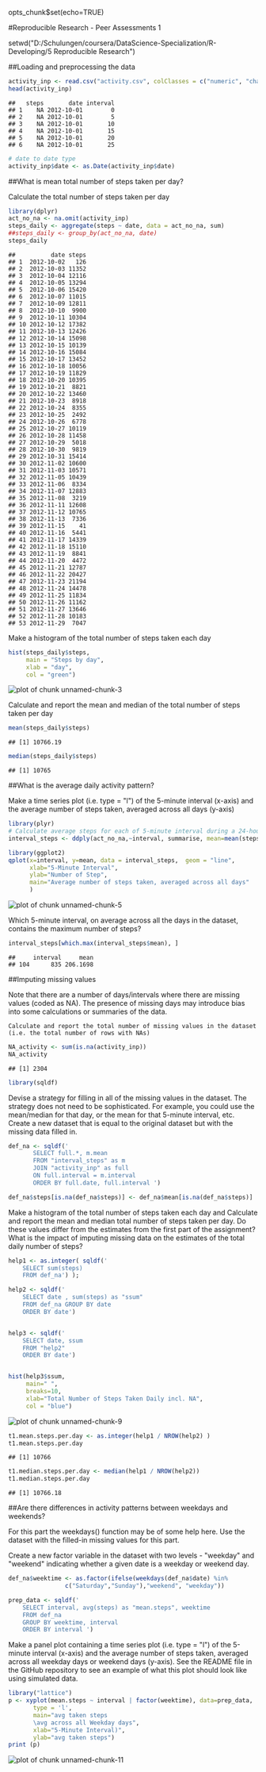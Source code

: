 opts_chunk$set(echo=TRUE)


#Reproducible Research  -  Peer Assessments 1



setwd("D:/Schulungen/coursera/DataScience-Specialization/R-Developing/5 Reproducible Research")

##Loading and preprocessing the data


```r
activity_inp <- read.csv("activity.csv", colClasses = c("numeric", "character", "numeric"))
head(activity_inp)
```

```
##   steps       date interval
## 1    NA 2012-10-01        0
## 2    NA 2012-10-01        5
## 3    NA 2012-10-01       10
## 4    NA 2012-10-01       15
## 5    NA 2012-10-01       20
## 6    NA 2012-10-01       25
```

```r
# date to date type
activity_inp$date <- as.Date(activity_inp$date) 
```

##What is mean total number of steps taken per day?

Calculate the total number of steps taken per day


```r
library(dplyr)
act_no_na <- na.omit(activity_inp) 
steps_daily <- aggregate(steps ~ date, data = act_no_na, sum)
##steps_daily <- group_by(act_no_na, date)
steps_daily
```

```
##          date steps
## 1  2012-10-02   126
## 2  2012-10-03 11352
## 3  2012-10-04 12116
## 4  2012-10-05 13294
## 5  2012-10-06 15420
## 6  2012-10-07 11015
## 7  2012-10-09 12811
## 8  2012-10-10  9900
## 9  2012-10-11 10304
## 10 2012-10-12 17382
## 11 2012-10-13 12426
## 12 2012-10-14 15098
## 13 2012-10-15 10139
## 14 2012-10-16 15084
## 15 2012-10-17 13452
## 16 2012-10-18 10056
## 17 2012-10-19 11829
## 18 2012-10-20 10395
## 19 2012-10-21  8821
## 20 2012-10-22 13460
## 21 2012-10-23  8918
## 22 2012-10-24  8355
## 23 2012-10-25  2492
## 24 2012-10-26  6778
## 25 2012-10-27 10119
## 26 2012-10-28 11458
## 27 2012-10-29  5018
## 28 2012-10-30  9819
## 29 2012-10-31 15414
## 30 2012-11-02 10600
## 31 2012-11-03 10571
## 32 2012-11-05 10439
## 33 2012-11-06  8334
## 34 2012-11-07 12883
## 35 2012-11-08  3219
## 36 2012-11-11 12608
## 37 2012-11-12 10765
## 38 2012-11-13  7336
## 39 2012-11-15    41
## 40 2012-11-16  5441
## 41 2012-11-17 14339
## 42 2012-11-18 15110
## 43 2012-11-19  8841
## 44 2012-11-20  4472
## 45 2012-11-21 12787
## 46 2012-11-22 20427
## 47 2012-11-23 21194
## 48 2012-11-24 14478
## 49 2012-11-25 11834
## 50 2012-11-26 11162
## 51 2012-11-27 13646
## 52 2012-11-28 10183
## 53 2012-11-29  7047
```

Make a histogram of the total number of steps taken each day


```r
hist(steps_daily$steps, 
     main = "Steps by day", 
     xlab = "day", 
     col = "green")
```

![plot of chunk unnamed-chunk-3](figure/unnamed-chunk-3-1.png) 

Calculate and report the mean and median of the total number of steps taken per day


```r
mean(steps_daily$steps)
```

```
## [1] 10766.19
```

```r
median(steps_daily$steps)
```

```
## [1] 10765
```


##What is the average daily activity pattern?

Make a time series plot (i.e. type = "l") of the 5-minute interval (x-axis) and the average number of steps taken, averaged across all days (y-axis)



```r
library(plyr)
# Calculate average steps for each of 5-minute interval during a 24-hour period
interval_steps <- ddply(act_no_na,~interval, summarise, mean=mean(steps))

library(ggplot2)
qplot(x=interval, y=mean, data = interval_steps,  geom = "line",
      xlab="5-Minute Interval",
      ylab="Number of Step",
      main="Average number of steps taken, averaged across all days"
      )
```

![plot of chunk unnamed-chunk-5](figure/unnamed-chunk-5-1.png) 

Which 5-minute interval, on average across all the days in the dataset, contains the maximum number of steps?


```r
interval_steps[which.max(interval_steps$mean), ]
```

```
##     interval     mean
## 104      835 206.1698
```



##Imputing missing values

Note that there are a number of days/intervals where there are missing values (coded as NA). The presence of missing days may introduce bias into some calculations or summaries of the data.

    Calculate and report the total number of missing values in the dataset (i.e. the total number of rows with NAs)
    

```r
NA_activity <- sum(is.na(activity_inp))
NA_activity
```

```
## [1] 2304
```

```r
library(sqldf)
```

Devise a strategy for filling in all of the missing values in the dataset. The strategy does not need to be sophisticated. For example, you could use the mean/median for that day, or the mean for that 5-minute interval, etc.
Create a new dataset that is equal to the original dataset but with the missing data filled in.
    
    

```r
def_na <- sqldf('  
       SELECT full.*, m.mean
       FROM "interval_steps" as m
       JOIN "activity_inp" as full
       ON full.interval = m.interval 
       ORDER BY full.date, full.interval ') 

def_na$steps[is.na(def_na$steps)] <- def_na$mean[is.na(def_na$steps)]
```

Make a histogram of the total number of steps taken each day and Calculate and report the mean and median total number of steps taken per day. Do these values differ from the estimates from the first part of the assignment? What is the impact of imputing missing data on the estimates of the total daily number of steps?



```r
help1 <- as.integer( sqldf(' 
    SELECT sum(steps)  
    FROM def_na') );

help2 <- sqldf(' 
    SELECT date , sum(steps) as "ssum" 
    FROM def_na GROUP BY date 
    ORDER BY date') 


help3 <- sqldf('   
    SELECT date, ssum 
    FROM "help2"
    ORDER BY date') 


hist(help3$ssum, 
     main=" ",
     breaks=10,
     xlab="Total Number of Steps Taken Daily incl. NA",
     col = "blue")
```

![plot of chunk unnamed-chunk-9](figure/unnamed-chunk-9-1.png) 

```r
t1.mean.steps.per.day <- as.integer(help1 / NROW(help2) )
t1.mean.steps.per.day
```

```
## [1] 10766
```

```r
t1.median.steps.per.day <- median(help1 / NROW(help2))
t1.median.steps.per.day
```

```
## [1] 10766.18
```


##Are there differences in activity patterns between weekdays and weekends?

For this part the weekdays() function may be of some help here. Use the dataset with the filled-in missing values for this part.

Create a new factor variable in the dataset with two levels - "weekday" and "weekend" indicating whether a given date is a weekday or weekend day.





```r
def_na$weektime <- as.factor(ifelse(weekdays(def_na$date) %in% 
                c("Saturday","Sunday"),"weekend", "weekday"))

prep_data <- sqldf('   
    SELECT interval, avg(steps) as "mean.steps", weektime
    FROM def_na
    GROUP BY weektime, interval
    ORDER BY interval ')
```



Make a panel plot containing a time series plot (i.e. type = "l") of the 5-minute interval (x-axis) and the average number of steps taken, averaged across all weekday days or weekend days (y-axis). See the README file in the GitHub repository to see an example of what this plot should look like using simulated data.



```r
library("lattice")
p <- xyplot(mean.steps ~ interval | factor(weektime), data=prep_data, 
       type = 'l',
       main="avg taken steps 
       \avg across all Weekday days",
       xlab="5-Minute Interval)",
       ylab="avg taken steps")
print (p)  
```

![plot of chunk unnamed-chunk-11](figure/unnamed-chunk-11-1.png) 

